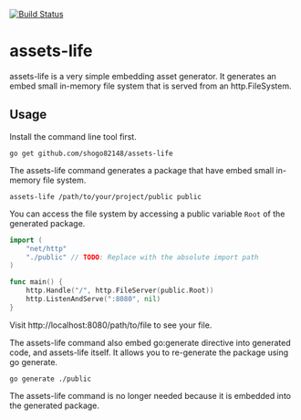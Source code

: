 [![Build Status](https://github.com/shogo82148/assets-life/workflows/Test/badge.svg)](https://github.com/shogo82148/assets-life/actions)

# assets-life

assets-life is a very simple embedding asset generator.
It generates an embed small in-memory file system that is served from an http.FileSystem.

## Usage

Install the command line tool first.

```
go get github.com/shogo82148/assets-life
```

The assets-life command generates a package that have embed small in-memory file system.

```
assets-life /path/to/your/project/public public
```

You can access the file system by accessing a public variable `Root` of the generated package.

```go
import (
    "net/http"
    "./public" // TODO: Replace with the absolute import path
)

func main() {
    http.Handle("/", http.FileServer(public.Root))
    http.ListenAndServe(":8080", nil)
}
```

Visit http://localhost:8080/path/to/file to see your file.

The assets-life command also embed go:generate directive into generated code, and assets-life itself.
It allows you to re-generate the package using go generate.

```
go generate ./public
```

The assets-life command is no longer needed because it is embedded into the generated package.

